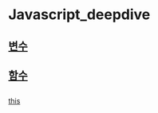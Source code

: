 # Javascript_deepdive
[변수](https://github.com/kyunghyunHan/Javascript_deepdive/blob/9a44946efb2810f94ecbdf962c72023395d806c3/st1/Variable.js)
--
[함수](https://github.com/kyunghyunHan/Javascript_deepdive/blob/b7962d3ad359ca18a4c6a4d833182d1ddeec411f/st1/function.js)
--
[]()
--
[]()
--
[]()
--
[]()
--
[this](https://github.com/kyunghyunHan/Javascript_deepdive/blob/e20ec03fa4d11f9c016ac0f02ce914d65b7d55be/st1/this.js)
